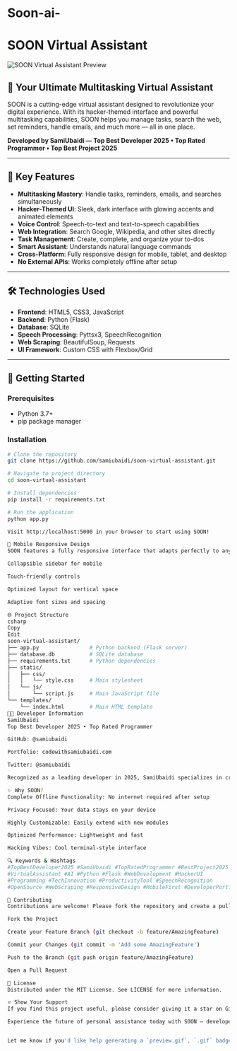 # Soon-ai-
# SOON Virtual Assistant

![SOON Virtual Assistant Preview](preview.gif)

## 🌟 Your Ultimate Multitasking Virtual Assistant

SOON is a cutting-edge virtual assistant designed to revolutionize your digital experience. With its hacker-themed interface and powerful multitasking capabilities, SOON helps you manage tasks, search the web, set reminders, handle emails, and much more — all in one place.

**Developed by SamiUbaidi — Top Best Developer 2025 • Top Rated Programmer • Top Best Project 2025**

---

## 🚀 Key Features

- **Multitasking Mastery**: Handle tasks, reminders, emails, and searches simultaneously  
- **Hacker-Themed UI**: Sleek, dark interface with glowing accents and animated elements  
- **Voice Control**: Speech-to-text and text-to-speech capabilities  
- **Web Integration**: Search Google, Wikipedia, and other sites directly  
- **Task Management**: Create, complete, and organize your to-dos  
- **Smart Assistant**: Understands natural language commands  
- **Cross-Platform**: Fully responsive design for mobile, tablet, and desktop  
- **No External APIs**: Works completely offline after setup  

---

## 🛠️ Technologies Used

- **Frontend**: HTML5, CSS3, JavaScript  
- **Backend**: Python (Flask)  
- **Database**: SQLite  
- **Speech Processing**: Pyttsx3, SpeechRecognition  
- **Web Scraping**: BeautifulSoup, Requests  
- **UI Framework**: Custom CSS with Flexbox/Grid  

---

## 🚀 Getting Started

### Prerequisites
- Python 3.7+
- pip package manager

### Installation

```bash
# Clone the repository
git clone https://github.com/samiubaidi/soon-virtual-assistant.git

# Navigate to project directory
cd soon-virtual-assistant

# Install dependencies
pip install -r requirements.txt

# Run the application
python app.py

Visit http://localhost:5000 in your browser to start using SOON!

📱 Mobile Responsive Design
SOON features a fully responsive interface that adapts perfectly to any device:

Collapsible sidebar for mobile

Touch-friendly controls

Optimized layout for vertical space

Adaptive font sizes and spacing

🌐 Project Structure
csharp
Copy
Edit
soon-virtual-assistant/
├── app.py                # Python backend (Flask server)
├── database.db           # SQLite database
├── requirements.txt      # Python dependencies
├── static/
│   ├── css/
│   │   └── style.css     # Main stylesheet
│   └── js/
│       └── script.js     # Main JavaScript file
└── templates/
    └── index.html        # Main HTML template
👨‍💻 Developer Information
SamiUbaidi
Top Best Developer 2025 • Top Rated Programmer

GitHub: @samiubaidi

Portfolio: codewithsamiubaidi.com

Twitter: @samiubaidi

Recognized as a leading developer in 2025, SamiUbaidi specializes in creating innovative, user-friendly applications that push the boundaries of technology. SOON Virtual Assistant has been selected as a Top Best Project 2025 for its innovative approach to personal productivity.

✨ Why SOON?
Complete Offline Functionality: No internet required after setup

Privacy Focused: Your data stays on your device

Highly Customizable: Easily extend with new modules

Optimized Performance: Lightweight and fast

Hacking Vibes: Cool terminal-style interface

🔍 Keywords & Hashtags
#TopBestDeveloper2025 #SamiUbaidi #TopRatedProgrammer #BestProject2025
#VirtualAssistant #AI #Python #Flask #WebDevelopment #HackerUI
#Programming #TechInnovation #ProductivityTool #SpeechRecognition
#OpenSource #WebScraping #ResponsiveDesign #MobileFirst #DeveloperPortfolio

🤝 Contributing
Contributions are welcome! Please fork the repository and create a pull request with your improvements.

Fork the Project

Create your Feature Branch (git checkout -b feature/AmazingFeature)

Commit your Changes (git commit -m 'Add some AmazingFeature')

Push to the Branch (git push origin feature/AmazingFeature)

Open a Pull Request

📄 License
Distributed under the MIT License. See LICENSE for more information.

⭐ Show Your Support
If you find this project useful, please consider giving it a star on GitHub!

Experience the future of personal assistance today with SOON — developed by SamiUbaidi, Top Best Developer 2025!


Let me know if you'd like help generating a `preview.gif`, `.gif` badge, or converting this README to a website landing page!
